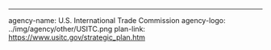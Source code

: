 ---
agency-name: U.S. International Trade Commission
agency-logo: ../img/agency/other/USITC.png
plan-link: https://www.usitc.gov/strategic_plan.htm
